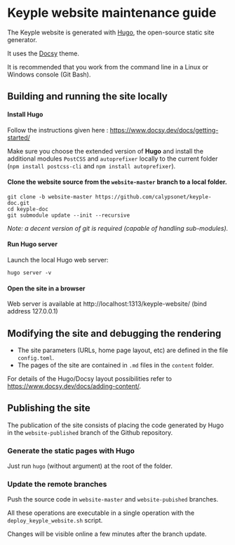 # Keyple website maintenance guide 

The Keyple website is generated with [Hugo](https://gohugo.io/), the open-source static site generator.

It uses the [Docsy](https://www.docsy.dev/) theme.

It is recommended that you work from the command line in a Linux or Windows console (Git Bash).

## Building and running the site locally
#### Install Hugo

Follow the instructions given here : https://www.docsy.dev/docs/getting-started/

Make sure you choose the extended version of **Hugo** and install the additional modules ```PostCSS``` and ```autoprefixer``` locally to the current folder (```npm install postcss-cli``` and ```npm install autoprefixer```).

#### Clone the website source from the ```website-master``` branch to a local folder.
```
git clone -b website-master https://github.com/calypsonet/keyple-doc.git
cd keyple-doc
git submodule update --init --recursive
```
*Note: a decent version of git is required (capable of handling sub-modules).*

#### Run Hugo server

Launch the local Hugo web server:
```
hugo server -v
```

#### Open the site in a browser

Web server is available at http://localhost:1313/keyple-website/ (bind address 127.0.0.1)

## Modifying the site and debugging the rendering

* The site parameters (URLs, home page layout, etc) are defined in the file ```config.toml```.
* The pages of the site are contained in ```.md``` files in the ```content``` folder.

For details of the Hugo/Docsy layout possibilities refer to https://www.docsy.dev/docs/adding-content/.

## Publishing the site

The publication of the site consists of placing the code generated by Hugo in the ```website-published``` branch of the Github repository.

### Generate the static pages with Hugo

Just run ```hugo``` (without argument) at the root of the folder.

### Update the remote branches

Push the source code in ```website-master``` and ```website-pubished``` branches.

All these operations are executable in a single operation with the ```deploy_keyple_website.sh``` script.

Changes will be visible online a few minutes after the branch update.
